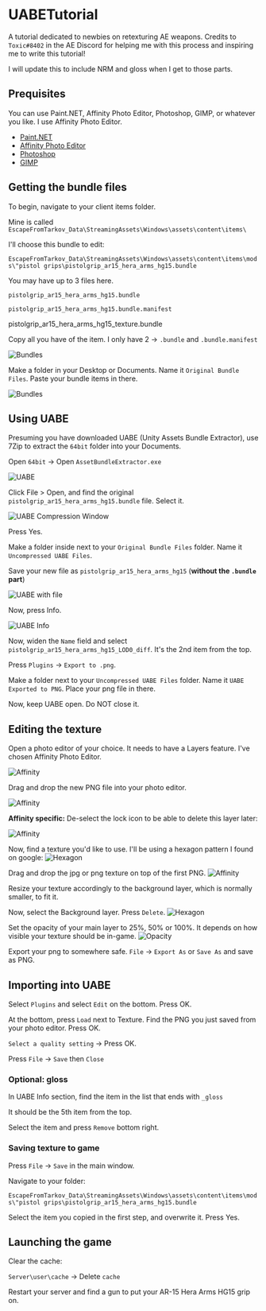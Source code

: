 # UABETutorial
A tutorial dedicated to newbies on retexturing AE weapons. Credits to `Toxic#8402` in the AE Discord for helping me with this process and inspiring me to write this tutorial!

I will update this to include NRM and gloss when I get to those parts.

## Prequisites
You can use Paint.NET, Affinity Photo Editor, Photoshop, GIMP, or whatever you like. I use Affinity Photo Editor.

* [Paint.NET](https://www.getpaint.net/download.html)
* [Affinity Photo Editor](https://affinity.serif.com/en-gb/photo/)
* [Photoshop](https://www.adobe.com/products/photoshop.html)
* [GIMP](https://www.gimp.org/downloads/)

## Getting the bundle files
To begin, navigate to your client items folder.

Mine is called `EscapeFromTarkov_Data\StreamingAssets\Windows\assets\content\items\`

I'll choose this bundle to edit:

`EscapeFromTarkov_Data\StreamingAssets\Windows\assets\content\items\mods\"pistol grips\pistolgrip_ar15_hera_arms_hg15.bundle`

You may have up to 3 files here.

`pistolgrip_ar15_hera_arms_hg15.bundle`

`pistolgrip_ar15_hera_arms_hg15.bundle.manifest`

pistolgrip_ar15_hera_arms_hg15_texture.bundle

Copy all you have of the item. I only have 2 -> `.bundle` and `.bundle.manifest`

![Bundles](https://github.com/minihazel/UABETutorial/blob/main/images/Screenshot%20of%20bundles.png)

Make a folder in your Desktop or Documents. Name it `Original Bundle Files`. Paste your bundle items in there.

![Bundles](https://github.com/minihazel/UABETutorial/blob/main/images/Screenshot%20of%20bundles%20in%20backup.png)

## Using UABE

Presuming you have downloaded UABE (Unity Assets Bundle Extractor), use 7Zip to extract the `64bit` folder into your Documents.

Open `64bit` -> Open `AssetBundleExtractor.exe`

![UABE](https://github.com/minihazel/UABETutorial/blob/main/images/Screenshot%20of%20UABE%20with%20no%20file%20opened.png)

Click File > Open, and find the original `pistolgrip_ar15_hera_arms_hg15.bundle` file. Select it.

![UABE Compression Window](https://github.com/minihazel/UABETutorial/blob/main/images/Screenshot%20of%20UABE%20asking%20for%20uncompression.png)

Press Yes.

Make a folder inside next to your `Original Bundle Files` folder. Name it `Uncompressed UABE Files`.

Save your new file as `pistolgrip_ar15_hera_arms_hg15` (**without the `.bundle` part**)

![UABE with file](https://github.com/minihazel/UABETutorial/blob/main/images/Screenshot%20of%20UABE%20with%20file%20opened.png)

Now, press Info.

![UABE Info](https://github.com/minihazel/UABETutorial/blob/main/images/Screenshot%20for%20UABE%20Info.png)

Now, widen the `Name` field and select `pistolgrip_ar15_hera_arms_hg15_LOD0_diff`. It's the 2nd item from the top.

Press `Plugins` -> `Export to .png`.

Make a folder next to your `Uncompressed UABE Files` folder. Name it `UABE Exported to PNG`. Place your png file in there.

Now, keep UABE open. Do NOT close it.

## Editing the texture
Open a photo editor of your choice. It needs to have a Layers feature. I've chosen Affinity Photo Editor.

![Affinity](https://github.com/minihazel/UABETutorial/blob/main/images/Screenshot%20of%20Affinity.png)

Drag and drop the new PNG file into your photo editor.

![Affinity](https://github.com/minihazel/UABETutorial/blob/main/images/Screenshot%20of%20Affinity%20with%20png.png)

**Affinity specific:** De-select the lock icon to be able to delete this layer later:

![Affinity](https://github.com/minihazel/UABETutorial/blob/main/images/Affinity%20Layers.png)

Now, find a texture you'd like to use. I'll be using a hexagon pattern I found on google:
![Hexagon](https://wallpaperaccess.com/full/2909118.jpg)

Drag and drop the jpg or png texture on top of the first PNG.
![Affinity](https://github.com/minihazel/UABETutorial/blob/main/images/Screenshot%20of%20Affinity%20with%20png%202.png)

Resize your texture accordingly to the background layer, which is normally smaller, to fit it.

Now, select the Background layer. Press `Delete`.
![Hexagon](https://github.com/minihazel/UABETutorial/blob/main/images/Affinity%20Layer%20Deletion.png)

Set the opacity of your main layer to 25%, 50% or 100%. It depends on how visible your texture should be in-game.
![Opacity](https://github.com/minihazel/UABETutorial/blob/main/images/Affinity%20Opacity.png)

Export your png to somewhere safe. `File` -> `Export As` or `Save As` and save as PNG.

## Importing into UABE
Select `Plugins` and select `Edit` on the bottom. Press OK.

At the bottom, press `Load` next to Texture. Find the PNG you just saved from your photo editor. Press OK.

`Select a quality setting` -> Press OK.

Press `File` -> `Save` then `Close`

### Optional: gloss
In UABE Info section, find the item in the list that ends with `_gloss`

It should be the 5th item from the top.

Select the item and press `Remove` bottom right.

### Saving texture to game
Press `File` -> `Save` in the main window.

Navigate to your folder:

`EscapeFromTarkov_Data\StreamingAssets\Windows\assets\content\items\mods\"pistol grips\pistolgrip_ar15_hera_arms_hg15.bundle`

Select the item you copied in the first step, and overwrite it. Press Yes.

## Launching the game
Clear the cache:

`Server\user\cache` -> Delete `cache`

Restart your server and find a gun to put your AR-15 Hera Arms HG15 grip on.

